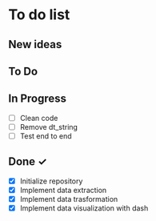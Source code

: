 # To do list 

## New ideas


## To Do


## In Progress

- [ ] Clean code
- [ ] Remove dt_string
- [ ] Test end to end

## Done ✓

- [x] Initialize repository
- [x] Implement data extraction
- [x] Implement data trasformation
- [x] Implement data visualization with dash
